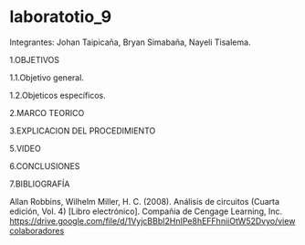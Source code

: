# laboratotio_9

Integrantes: Johan Taipicaña, Bryan Simabaña, Nayeli Tisalema.

1.OBJETIVOS

1.1.Objetivo general.



1.2.Objeticos específicos.


2.MARCO TEORICO


3.EXPLICACION DEL PROCEDIMIENTO

5.VIDEO


6.CONCLUSIONES



7.BIBLIOGRAFÍA

Allan Robbins, Wilhelm Miller, H. C. (2008). Análisis de circuitos (Cuarta edición, Vol. 4) [Libro electrónico]. Compañia de Cengage Learning, Inc. https://drive.google.com/file/d/1VyjcBBbI2HnIPe8hEFFhniiOtW52Dvyo/viewcolaboradores
